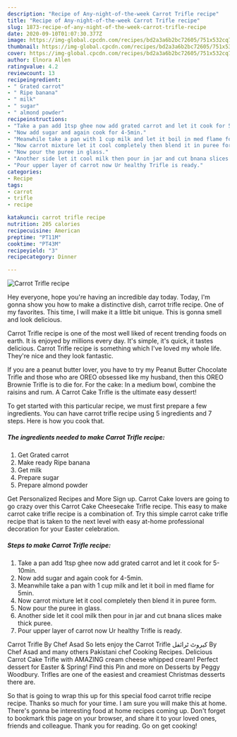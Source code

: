 ```yaml
---
description: "Recipe of Any-night-of-the-week Carrot Trifle recipe"
title: "Recipe of Any-night-of-the-week Carrot Trifle recipe"
slug: 1873-recipe-of-any-night-of-the-week-carrot-trifle-recipe
date: 2020-09-10T01:07:30.377Z
image: https://img-global.cpcdn.com/recipes/bd2a3a6b2bc72605/751x532cq70/carrot-trifle-recipe-recipe-main-photo.jpg
thumbnail: https://img-global.cpcdn.com/recipes/bd2a3a6b2bc72605/751x532cq70/carrot-trifle-recipe-recipe-main-photo.jpg
cover: https://img-global.cpcdn.com/recipes/bd2a3a6b2bc72605/751x532cq70/carrot-trifle-recipe-recipe-main-photo.jpg
author: Elnora Allen
ratingvalue: 4.2
reviewcount: 13
recipeingredient:
- " Grated carrot"
- " Ripe banana"
- " milk"
- " sugar"
- " almond powder"
recipeinstructions:
- "Take a pan add 1tsp ghee now add grated carrot and let it cook for 5-10min."
- "Now add sugar and again cook for 4-5min."
- "Meanwhile take a pan with 1 cup milk and let it boil in med flame for 5min."
- "Now carrot mixture let it cool completely then blend it in puree form."
- "Now pour the puree in glass."
- "Another side let it cool milk then pour in jar and cut bnana slices make thick puree."
- "Pour upper layer of carrot now Ur healthy Trifle is ready."
categories:
- Recipe
tags:
- carrot
- trifle
- recipe

katakunci: carrot trifle recipe 
nutrition: 205 calories
recipecuisine: American
preptime: "PT11M"
cooktime: "PT43M"
recipeyield: "3"
recipecategory: Dinner

---
```



![Carrot Trifle recipe](https://img-global.cpcdn.com/recipes/bd2a3a6b2bc72605/751x532cq70/carrot-trifle-recipe-recipe-main-photo.jpg)

Hey everyone, hope you're having an incredible day today. Today, I'm gonna show you how to make a distinctive dish, carrot trifle recipe. One of my favorites. This time, I will make it a little bit unique. This is gonna smell and look delicious.

Carrot Trifle recipe is one of the most well liked of recent trending foods on earth. It is enjoyed by millions every day. It's simple, it's quick, it tastes delicious. Carrot Trifle recipe is something which I've loved my whole life. They're nice and they look fantastic.

If you are a peanut butter lover, you have to try my Peanut Butter Chocolate Trifle and those who are OREO obsessed like my husband, then this OREO Brownie Trifle is to die for. For the cake: In a medium bowl, combine the raisins and rum. A Carrot Cake Trifle is the ultimate easy dessert!


To get started with this particular recipe, we must first prepare a few ingredients. You can have carrot trifle recipe using 5 ingredients and 7 steps. Here is how you cook that.

<!--inarticleads1-->

##### The ingredients needed to make Carrot Trifle recipe:

1. Get  Grated carrot
1. Make ready  Ripe banana
1. Get  milk
1. Prepare  sugar
1. Prepare  almond powder


Get Personalized Recipes and More Sign up. Carrot Cake lovers are going to go crazy over this Carrot Cake Cheesecake Trifle recipe. This easy to make carrot cake trifle recipe is a combination of. Try this simple carrot cake trifle recipe that is taken to the next level with easy at-home professional decoration for your Easter celebration. 

<!--inarticleads2-->

##### Steps to make Carrot Trifle recipe:

1. Take a pan add 1tsp ghee now add grated carrot and let it cook for 5-10min.
1. Now add sugar and again cook for 4-5min.
1. Meanwhile take a pan with 1 cup milk and let it boil in med flame for 5min.
1. Now carrot mixture let it cool completely then blend it in puree form.
1. Now pour the puree in glass.
1. Another side let it cool milk then pour in jar and cut bnana slices make thick puree.
1. Pour upper layer of carrot now Ur healthy Trifle is ready.


Carrot Trifle By Chef Asad So lets enjoy the Carrot Trifle کیروٹ ٹرائفل By Chef Asad and many others Pakistani chef Cooking Recipes. Delicious Carrot Cake Trifle with AMAZING cream cheese whipped cream! Perfect dessert for Easter &amp; Spring! Find this Pin and more on Desserts by Peggy Woodbury. Trifles are one of the easiest and creamiest Christmas desserts there are. 

So that is going to wrap this up for this special food carrot trifle recipe recipe. Thanks so much for your time. I am sure you will make this at home. There's gonna be interesting food at home recipes coming up. Don't forget to bookmark this page on your browser, and share it to your loved ones, friends and colleague. Thank you for reading. Go on get cooking!
